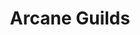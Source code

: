 ---
title: "Arcane Guilds"
aliases:
    - /guilds/arcane-guilds/
    - /guilds/powers-or-magic-guilds/
menu:
    lists:
        identifier: "arcane-guilds"
---